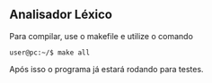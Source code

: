 ## Analisador Léxico

Para compilar, use o makefile e utilize o comando

```console
user@pc:~/$ make all
```

Após isso o programa já estará rodando para testes.